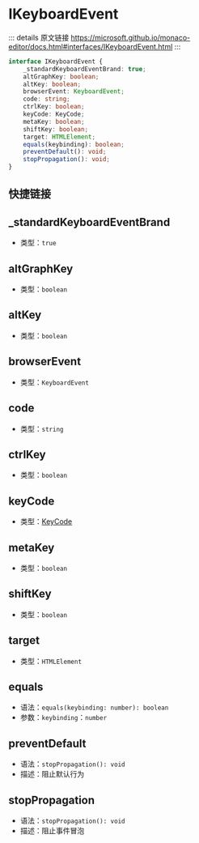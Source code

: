# IKeyboardEvent
        
::: details 原文链接
https://microsoft.github.io/monaco-editor/docs.html#interfaces/IKeyboardEvent.html
:::

```ts
interface IKeyboardEvent {
    _standardKeyboardEventBrand: true;
    altGraphKey: boolean;
    altKey: boolean;
    browserEvent: KeyboardEvent;
    code: string;
    ctrlKey: boolean;
    keyCode: KeyCode;
    metaKey: boolean;
    shiftKey: boolean;
    target: HTMLElement;
    equals(keybinding): boolean;
    preventDefault(): void;
    stopPropagation(): void;
}
```

## 快捷链接

<script setup>
    const data = [
  { icon: "P", link: "_standardKeyboardEventBrand" },
  { icon: "P", link: "altGraphKey" },
  { icon: "P", link: "altKey" },
  { icon: "P", link: "browserEvent" },
  { icon: "P", link: "code" },
  { icon: "P", link: "ctrlKey" },
  { icon: "P", link: "keyCode" },
  { icon: "P", link: "metaKey" },
  { icon: "P", link: "shiftKey" },
  { icon: "P", link: "target" },
  { icon: "M", link: "equals" },
  { icon: "M", link: "preventDefault" },
  { icon: "M", link: "stopPropagation" },
];

</script>
<dataItems :data="data"/>


## _standardKeyboardEventBrand
- 类型：`true`


## altGraphKey
- 类型：`boolean`


## altKey
- 类型：`boolean`


## browserEvent
- 类型：`KeyboardEvent`


## code
- 类型：`string`


## ctrlKey
- 类型：`boolean`


## keyCode
- 类型：[KeyCode](/api/KeyCode.md)


## metaKey
- 类型：`boolean`


## shiftKey
- 类型：`boolean`


## target
- 类型：`HTMLElement`


## equals
- 语法：`equals(keybinding: number): boolean`
- 参数：`keybinding`：`number`


## preventDefault
- 语法：`stopPropagation(): void`
- 描述：阻止默认行为


## stopPropagation
- 语法：`stopPropagation(): void`
- 描述：阻止事件冒泡

